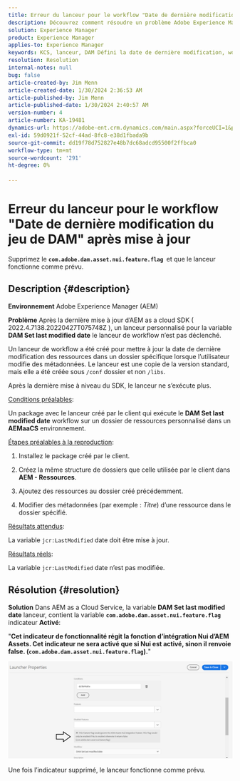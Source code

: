 ```yaml
---
title: Erreur du lanceur pour le workflow "Date de dernière modification du jeu de DAM" après mise à jour
description: Découvrez comment résoudre un problème Adobe Experience Manager d’Adobe où une erreur de lanceur se produit pour le workflow "Date de dernière modification du jeu de gestion des actifs numériques" après la mise à jour.
solution: Experience Manager
product: Experience Manager
applies-to: Experience Manager
keywords: KCS, lanceur, DAM Défini la date de dernière modification, workflow, erreur, après la mise à jour d’AEMaaCS, AEM, Adobe Experience Manager, déclenché, Dépannage, com.adobe.dam.asset.nui.feature.flag
resolution: Resolution
internal-notes: null
bug: false
article-created-by: Jim Menn
article-created-date: 1/30/2024 2:36:53 AM
article-published-by: Jim Menn
article-published-date: 1/30/2024 2:40:57 AM
version-number: 4
article-number: KA-19481
dynamics-url: https://adobe-ent.crm.dynamics.com/main.aspx?forceUCI=1&pagetype=entityrecord&etn=knowledgearticle&id=2e20a268-18bf-ee11-9079-6045bd006268
exl-id: 59d0921f-52cf-44ad-8fc8-e38d1fbada9b
source-git-commit: dd19f78d752827e48b7dc68adcd95500f2ffbca0
workflow-type: tm+mt
source-wordcount: '291'
ht-degree: 0%

---
```


# Erreur du lanceur pour le workflow &quot;Date de dernière modification du jeu de DAM&quot; après mise à jour


Supprimez le <b>`com.adobe.dam.asset.nui.feature.flag `</b>et que le lanceur fonctionne comme prévu.

## Description {#description}


<b>Environnement</b>
Adobe Experience Manager (AEM)

<b>Problème</b>
Après la dernière mise à jour d’AEM as a cloud SDK ( 2022.4.7138.20220427T075748Z ), un lanceur personnalisé pour la variable <b>DAM Set last modified date</b> le lanceur de workflow n’est pas déclenché.

Un lanceur de workflow a été créé pour mettre à jour la date de dernière modification des ressources dans un dossier spécifique lorsque l’utilisateur modifie des métadonnées.
Le lanceur est une copie de la version standard, mais elle a été créée sous `/conf` dossier et non `/libs`.

Après la dernière mise à niveau du SDK, le lanceur ne s’exécute plus.

<u>Conditions préalables</u>:

Un package avec le lanceur créé par le client qui exécute le <b>DAM Set last modified date</b> workflow sur un dossier de ressources personnalisé dans un <b>AEMaaCS</b> environnement.

<u>Étapes préalables à la reproduction</u>:

1. Installez le package créé par le client.

2. Créez la même structure de dossiers que celle utilisée par le client dans <b>AEM - Ressources</b>.

3. Ajoutez des ressources au dossier créé précédemment.

4. Modifier des métadonnées (par exemple : *Titre*) d’une ressource dans le dossier spécifié.

<u>Résultats attendus</u>:

La variable `jcr:LastModified` date doit être mise à jour.

<u>Résultats réels</u>:

La variable `jcr:LastModified` date n’est pas modifiée.


## Résolution {#resolution}


<b>Solution</b>
Dans AEM as a Cloud Service, la variable <b>DAM Set last modified date</b> lanceur, contient la variable <b>`com.adobe.dam.asset.nui.feature.flag`</b> indicateur <b>Activé</b>:

&quot;<b>Cet indicateur de fonctionnalité régit la fonction d’intégration Nui d’AEM Assets. Cet indicateur ne sera activé que si Nui est activé, sinon il renvoie false. (`com.adobe.dam.asset.nui.feature.flag`).</b>&quot;

![](assets/f0aaf60a-33d1-ec11-a7b5-00224809ccc2.png)

Une fois l’indicateur supprimé, le lanceur fonctionne comme prévu.
